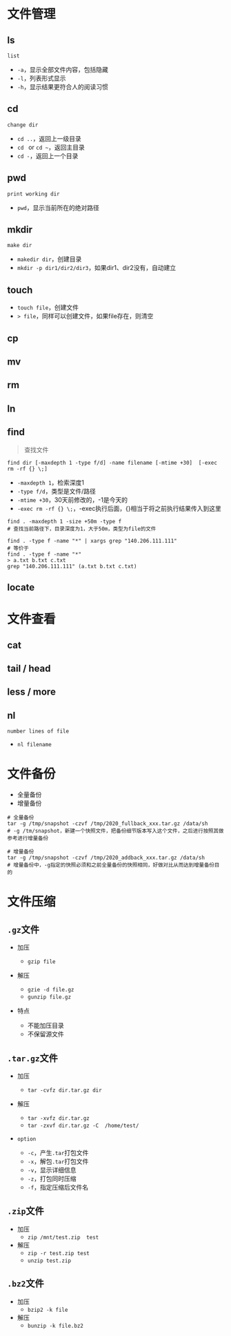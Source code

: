# 文件管理

## ls
	list

- `-a`，显示全部文件内容，包括隐藏
- `-l`，列表形式显示
- `-h`，显示结果更符合人的阅读习惯

## cd 
	change dir

- `cd ..`，返回上一级目录
- `cd ` or `cd ~`，返回主目录
- `cd -`，返回上一个目录

## pwd
	print working dir

- `pwd`，显示当前所在的绝对路径

## mkdir
	make dir

- `makedir dir`，创建目录
- `mkdir -p dir1/dir2/dir3`，如果dir1、dir2没有，自动建立

## touch

- `touch file`，创建文件
- `> file`，同样可以创建文件，如果file存在，则清空

## cp


## mv

## rm

## ln

## find

> 查找文件

`find dir [-maxdepth 1 -type f/d] -name filename [-mtime +30]  [-exec rm -rf {} \;]`

- `-maxdepth 1`，检索深度1
- `-type f/d`，类型是文件/路径
- `-mtime +30`，30天前修改的，-1是今天的
- `-exec rm -rf {} \;`，-exec执行后面，{}相当于将之前执行结果传入到这里

```shell
find . -maxdepth 1 -size +50m -type f
# 查找当前路径下，目录深度为1，大于50m，类型为file的文件
```

```shell
find . -type f -name "*" | xargs grep "140.206.111.111"
# 等价于
find . -type f -name "*" 
> a.txt b.txt c.txt 
grep "140.206.111.111" (a.txt b.txt c.txt)
```



## locate


# 文件查看

## cat



## tail / head



## less / more


## nl
	number lines of file

- `nl filename`



# 文件备份

- 全量备份
- 增量备份

```shell
# 全量备份
tar -g /tmp/snapshot -czvf /tmp/2020_fullback_xxx.tar.gz /data/sh
# -g /tm/snapshot，新建一个快照文件，把备份细节版本写入这个文件，之后进行按照其做参考进行增量备份

# 增量备份
tar -g /tmp/snapshot -czvf /tmp/2020_addback_xxx.tar.gz /data/sh
# 增量备份中，-g指定的快照必须和之前全量备份的快照相同，好做对比从而达到增量备份目的
```

# 文件压缩

## `.gz`文件

- 加压
    - `gzip file`
- 解压
    - `gzie -d file.gz`
    - `gunzip file.gz`

- 特点
    - 不能加压目录
    - 不保留源文件

## `.tar.gz`文件

- 加压
    - `tar -cvfz dir.tar.gz dir`
- 解压
    - `tar -xvfz dir.tar.gz`
    - `tar -zxvf dir.tar.gz -C  /home/test/`

- `option`
    - `-c`，产生`.tar`打包文件
    - `-x`，解包`.tar`打包文件
    - `-v`，显示详细信息
    - `-z`，打包同时压缩
    - `-f`，指定压缩后文件名

## `.zip`文件

- 加压
    - `zip /mnt/test.zip  test`
- 解压
    - `zip -r test.zip test`
    - `unzip test.zip`

## `.bz2`文件

- 加压
    - `bzip2 -k file`
- 解压
    - `bunzip -k file.bz2`